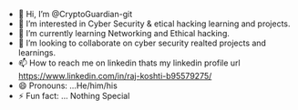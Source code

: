 - 👋 Hi, I’m @CryptoGuardian-git
- 👀 I’m interested in Cyber Security & etical hacking learning and projects.
- 🌱 I’m currently learning Networking and Ethical hacking.
- 💞️ I’m looking to collaborate on cyber security realted projects and learnings.
- 📫 How to reach me on linkedin thats my linkedin profile url https://www.linkedin.com/in/raj-koshti-b95579275/
- 😄 Pronouns: ...He/him/his
- ⚡ Fun fact: ... Nothing Special

<!---
CryptoGuardian-git/CryptoGuardian-git is a ✨ special ✨ repository because its `README.md` (this file) appears on your GitHub profile.
You can click the Preview link to take a look at your changes.
--->
